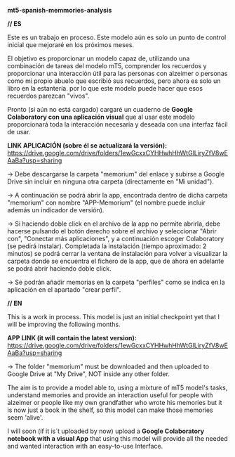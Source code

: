 **mt5-spanish-memmories-analysis**

**// ES**

Este es un trabajo en proceso.
Este modelo aún es solo un punto de control inicial que mejoraré en los próximos meses.

El objetivo es proporcionar un modelo capaz de, utilizando una combinación de tareas del modelo mT5, comprender los recuerdos y proporcionar una interacción útil para las personas con alzeimer o personas como mi propio abuelo que escribió sus recuerdos, pero ahora es solo un libro en la estantería. por lo que este modelo puede hacer que esos recuerdos parezcan "vivos".

Pronto (si aún no está cargado) cargaré un cuaderno de **Google Colaboratory con una aplicación visual** que al usar este modelo proporcionará toda la interacción necesaria y deseada con una interfaz fácil de usar.


**LINK APLICACIÓN (sobre él se actualizará la versión):** https://drive.google.com/drive/folders/1ewGcxxCYHHwhHhWtGlLiryZfV8wEAaBa?usp=sharing 

-> Debe descargarse la carpeta "memorium" del enlace y subirse a Google Drive sin incluir en ninguna otra carpeta (directamente en "Mi unidad").

-> A continuación se podrá abrir la app, encontrada dentro de dicha carpeta "memorium" con nombre "APP-Memorium" (el nombre puede incluir además un indicador de versión).

-> Si haciendo doble click en el archivo de la app no permite abrirla, debe hacerse pulsando el botón derecho sobre el archivo y seleccionar "Abrir con", "Conectar más aplicaciones", y a continuación escoger Colaboratory (se pedirá instalar). Completada la instalación (tiempo aproximado: 2 minutos) se podrá cerrar la ventana de instalación para volver a visualizar la carpeta donde se encuentra el fichero de la app, que de ahora en adelante se podrá abrir haciendo doble click.

-> Se podrán añadir memorias en la carpeta "perfiles" como se indica en la aplicación en el apartado "crear perfil".



**// EN**

This is a work in process.
This model is just an initial checkpoint yet that I will be improving the following months.

**APP LINK (it will contain the latest version):** https://drive.google.com/drive/folders/1ewGcxxCYHHwhHhWtGlLiryZfV8wEAaBa?usp=sharing

-> The folder "memorium" must be downloaded and then uploaded to Google Drive at "My Drive", NOT inside any other folder.


The aim is to provide a model able to, using a mixture of mT5 model's tasks, understand memories and provide an interaction useful for people with alzeimer or people like my own grandfather who wrote his memories but it is now just a book in the shelf, so this model can make those memories seem 'alive'.


I will soon (if it is´t uploaded by now) upload a **Google Colaboratory notebook with a visual App** that using this model will provide all the needed and wanted interaction with an easy-to-use Interface.



